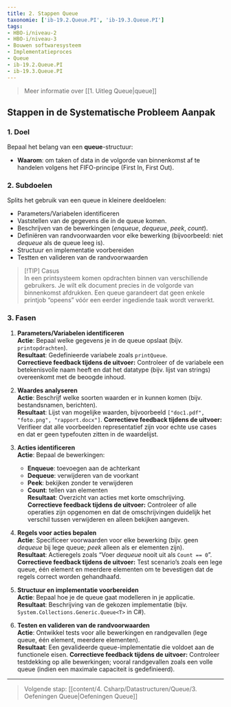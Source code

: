 ```yaml
---
title: 2. Stappen Queue
taxonomie: ['ib-19.2.Queue.PI', 'ib-19.3.Queue.PI']
tags:
- HBO-i/niveau-2
- HBO-i/niveau-3
- Bouwen softwaresysteem
- Implementatieproces
- Queue
- ib-19.2.Queue.PI
- ib-19.3.Queue.PI
---
```


> Meer informatie over [[1. Uitleg Queue|queue]]

## Stappen in de Systematische Probleem Aanpak

### 1. Doel  
Bepaal het belang van een **queue**-structuur:  
- **Waarom**: om taken of data in de volgorde van binnenkomst af te handelen volgens het FIFO-principe (First In, First Out).

### 2. Subdoelen  
Splits het gebruik van een queue in kleinere deel­doelen:  
- Parameters/Variabelen identificeren
- Vaststellen van de gegevens die in de queue komen. 
- Beschrijven van de bewerkingen (_enqueue_, _dequeue_, _peek_, _count_).
- Definiëren van randvoorwaarden voor elke bewerking (bijvoorbeeld: niet _dequeue_ als de queue leeg is).
- Structuur en implementatie voorbereiden
- Testten en valideren van de randvoorwaarden

> [!TIP] Casus  
> In een print­systeem komen opdrachten binnen van verschillende gebruikers. Je wilt elk document precies in de volgorde van binnenkomst afdrukken. Een queue garandeert dat geen enkele printjob “opeens” vóór een eerder ingediende taak wordt verwerkt.

### 3. Fasen  
1. **Parameters/Variabelen identificeren**  
   **Actie**: Bepaal welke gegevens je in de queue opslaat (bijv. `printopdrachten`).  
   **Resultaat**: Gedefinieerde variabele zoals `printQueue`.  
   **Correctieve feedback tijdens de uitvoer:** Controleer of de variabele een betekenisvolle naam heeft en dat het datatype (bijv. lijst van strings) overeenkomt met de beoogde inhoud.

2. **Waardes analyseren**  
   **Actie**: Beschrijf welke soorten waarden er in kunnen komen (bijv. bestandsnamen, berichten).  
   **Resultaat**: Lijst van mogelijke waarden, bijvoorbeeld `["doc1.pdf", "foto.png", "rapport.docx"]`.
   **Correctieve feedback tijdens de uitvoer:** Verifieer dat alle voorbeelden representatief zijn voor echte use cases en dat er geen typefouten zitten in de waardelijst.

3. **Acties identificeren**  
   **Actie**: Bepaal de bewerkingen:  
   - **Enqueue**: toevoegen aan de achterkant  
   - **Dequeue**: verwijderen van de voorkant  
   - **Peek**: bekijken zonder te verwijderen  
   - **Count**: tellen van elementen  
   **Resultaat**: Overzicht van acties met korte omschrijving.  
   **Correctieve feedback tijdens de uitvoer:** Controleer of alle operaties zijn opgenomen en dat de omschrijvingen duidelijk het verschil tussen verwijderen en alleen bekijken aangeven.

4. **Regels voor acties bepalen**  
   **Actie**: Specificeer voorwaarden voor elke bewerking (bijv. geen _dequeue_ bij lege queue; _peek_ alleen als er elementen zijn).  
   **Resultaat**: Actieregels zoals “Voer _dequeue_ nooit uit als `Count == 0`”.
   **Correctieve feedback tijdens de uitvoer:** Test scenario’s zoals een lege queue, één element en meerdere elementen om te bevestigen dat de regels correct worden gehandhaafd.

5. **Structuur en implementatie voorbereiden**  
   **Actie**: Bepaal hoe je de queue gaat modelleren in je applicatie.
   **Resultaat**: Beschrijving van de gekozen implementatie (bijv. `System.Collections.Generic.Queue<T>` in C#).

6. **Testen en valideren van de randvoorwaarden**  
   **Actie**: Ontwikkel tests voor alle bewerkingen en rand­gevallen (lege queue, één element, meerdere elementen).  
   **Resultaat**: Een gevalideerde queue-implementatie die voldoet aan de functionele eisen.
   **Correctieve feedback tijdens de uitvoer:** Controleer testdekking op alle bewerkingen; vooral randgevallen zoals een volle queue (indien een maximale capaciteit is gedefinieerd).

---

> Volgende stap: [[content/4. Csharp/Datastructuren/Queue/3. Oefeningen Queue|Oefeningen Queue]]

